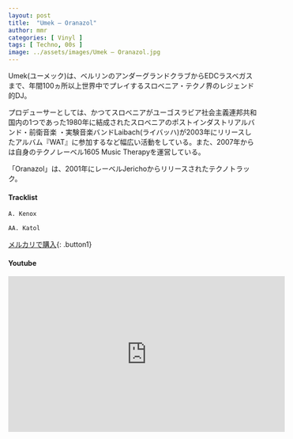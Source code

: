 ```yaml
---
layout: post
title:  "Umek – Oranazol"
author: mmr
categories: [ Vinyl ]
tags: [ Techno, 00s ]
image: ../assets/images/Umek – Oranazol.jpg
---
```


Umek(ユーメック)は、ベルリンのアンダーグランドクラブからEDCラスベガスまで、年間100ヵ所以上世界中でプレイするスロベニア・テクノ界のレジェンド的DJ。

プロデューサーとしては、かつてスロベニアがユーゴスラビア社会主義連邦共和国内の1つであった1980年に結成されたスロベニアのポストインダストリアルバンド・前衛音楽 ・実験音楽バンドLaibach(ライバッハ)が2003年にリリースしたアルバム『WAT』に参加するなど幅広い活動をしている。また、2007年からは自身のテクノレーベル1605 Music Therapyを運営している。

「Oranazol」は、2001年にレーベルJerichoからリリースされたテクノトラック。

#### Tracklist
```md
A. Kenox

AA. Katol
```

[メルカリで購入](https://jp.mercari.com/item/m21241493715?afid=6142608987){: .button1}

#### Youtube
<iframe width="560" height="315" src="https://www.youtube.com/embed/2CMbKSIltkw?si=AKqdI8vo--vU51kv" title="YouTube video player" frameborder="0" allow="accelerometer; autoplay; clipboard-write; encrypted-media; gyroscope; picture-in-picture; web-share" referrerpolicy="strict-origin-when-cross-origin" allowfullscreen></iframe>